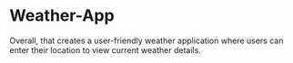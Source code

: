 # Weather-App
Overall, that creates a user-friendly weather application where users can enter their location to view current weather details.
